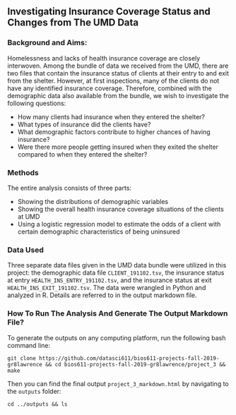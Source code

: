 ## Investigating Insurance Coverage Status and Changes from The UMD Data

### Background and Aims:
Homelessness and lacks of health insurance coverage are closely interwoven. Among the bundle of data we received from the UMD, there are two files that contain the insurance status of clients at their entry to and exit from the shelter. However, at first inspections, many of the clients do not have any identified insurance coverage. Therefore, combined with the demographic data also available from the bundle, we wish to investigate the following questions:

* How many clients had insurance when they entered the shelter?
* What types of insurance did the clients have?
* What demographic factors contribute to higher chances of having insurance?
* Were there more people getting insured when they exited the shelter compared to when they entered the shelter?

### Methods
The entire analysis consists of three parts:
* Showing the distributions of demographic variables
* Showing the overall health insurance coverage situations of the clients at UMD
* Using a logistic regression model to estimate the odds of a client with certain demographic characteristics of being uninsured

### Data Used
Three separate data files given in the UMD data bundle were utilized in this project: the demographic data file `CLIENT_191102.tsv`, the insurance status at entry `HEALTH_INS_ENTRY_191102.tsv`, and the insurance status at exit `HEALTH_INS_EXIT_191102.tsv`. The data were wrangled in Python and analyzed in R. Details are referred to in the output markdown file.

### How To Run The Analysis And Generate The Output Markdown File?
To generate the outputs on any computing platform, run the following bash command line:
```
git clone https://github.com/datasci611/bios611-projects-fall-2019-gr8lawrence && cd bios611-projects-fall-2019-gr8lawrence/project_3 && make
```
Then you can find the final output `project_3_markdown.html` by navigating to the `outputs` folder:
```
cd ../outputs && ls
```